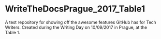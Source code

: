 # WriteTheDocsPrague_2017_Table1
A test repository for showing off the awesome features GitHub has for Tech Writers. Created during the Writing Day on 10/09/2017 in Prague, at the Table 1.

